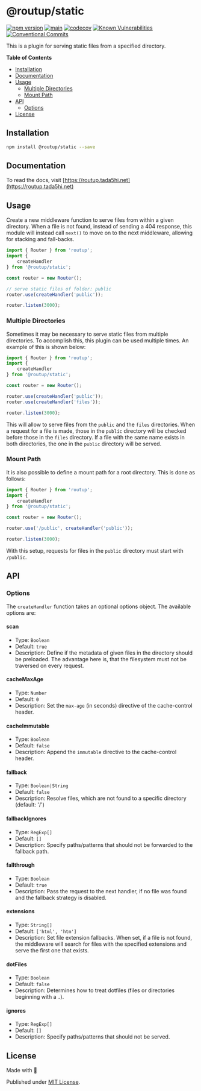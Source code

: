 # @routup/static

[![npm version](https://badge.fury.io/js/@routup%2Fstatic.svg)](https://badge.fury.io/js/@routup%2Fstatic)
[![main](https://github.com/Tada5hi/routup/actions/workflows/main.yml/badge.svg)](https://github.com/Tada5hi/routup/actions/workflows/main.yml)
[![codecov](https://codecov.io/gh/tada5hi/routup/branch/master/graph/badge.svg?token=CLIA667K6V)](https://codecov.io/gh/tada5hi/routup)
[![Known Vulnerabilities](https://snyk.io/test/github/Tada5hi/routup/badge.svg)](https://snyk.io/test/github/Tada5hi/routup)
[![Conventional Commits](https://img.shields.io/badge/Conventional%20Commits-1.0.0-%23FE5196?logo=conventionalcommits&logoColor=white)](https://conventionalcommits.org)

This is a plugin for serving static files from a specified directory.

**Table of Contents**

- [Installation](#installation)
- [Documentation](#documentation)
- [Usage](#usage)
  - [Multiple Directories](#multiple-directories)
  - [Mount Path](#mount-path)
- [API](#api)
  - [Options](#options)
- [License](#license)

## Installation

```bash
npm install @routup/static --save
```

## Documentation

To read the docs, visit [https://routup.tada5hi.net](https://routup.tada5hi.net)

## Usage

Create a new middleware function to serve files from within a given directory.
When a file is not found, instead of sending a 404 response, this module will instead call `next()` 
to move on to the next middleware, allowing for stacking and fall-backs.

```typescript
import { Router } from 'routup';
import {
    createHandler
} from '@routup/static';

const router = new Router();

// serve static files of folder: public
router.use(createHandler('public'));

router.listen(3000);
```

### Multiple Directories

Sometimes it may be necessary to serve static files from multiple directories. 
To accomplish this, this plugin can be used multiple times.
An example of this is shown below:

```typescript
import { Router } from 'routup';
import {
    createHandler
} from '@routup/static';

const router = new Router();

router.use(createHandler('public'));
router.use(createHandler('files'));

router.listen(3000);
```

This will allow to serve files from the `public` and the `files` directories. 
When a request for a file is made, those in the `public` directory will be checked before those in the `files` directory.
If a file with the same name exists in both directories, the one in the `public` directory will be served.

### Mount Path

It is also possible to define a mount path for a root directory. 
This is done as follows:

```typescript
import { Router } from 'routup';
import {
    createHandler
} from '@routup/static';

const router = new Router();

router.use('/public', createHandler('public'));

router.listen(3000);
```

With this setup, requests for files in the `public` directory must start with `/public`.

## API

### Options

The `createHandler` function takes an optional options object. The available options are:

#### scan
- Type: `Boolean`<br />
- Default: `true`
- Description:
Define if the metadata of given files in the directory should be preloaded. The advantage here is,
that the filesystem must not be traversed on every request.

#### cacheMaxAge
- Type: `Number`<br />
- Default: `0`
- Description: 
Set the `max-age` (in seconds) directive of the cache-control header.

#### cacheImmutable
- Type: `Boolean`<br />
- Default: `false`
- Description:
Append the `immutable` directive to the cache-control header.

#### fallback
- Type: `Boolean|String`<br />
- Default: `false`
- Description: 
Resolve files, which are not found to a specific directory (default: '/')

#### fallbackIgnores
- Type: `RegExp[]`
- Default: `[]`
- Description:
Specify paths/patterns that should not be forwarded to the fallback path.

#### fallthrough
- Type: `Boolean`<br />
- Default: `true`
- Description:
Pass the request to the next handler, if no file was found and the fallback strategy is disabled.

#### extensions
- Type: `String[]`
- Default: `['html', 'htm']`
- Description: 
Set file extension fallbacks.
When set, if a file is not found, the middleware will search for files with the specified extensions and serve the first one that exists.

#### dotFiles
- Type: `Boolean`
- Default: `false`
- Description:
Determines how to treat dotfiles (files or directories beginning with a `.`).

#### ignores
- Type: `RegExp[]`
- Default: `[]`
- Description:
  Specify paths/patterns that should not be served.

## License

Made with 💚

Published under [MIT License](./LICENSE).
